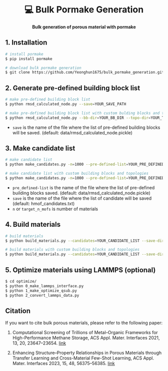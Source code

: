 <div align="center">

<h1> 💻 Bulk Pormake Generation </h1>

  <p>
    <strong>Bulk generation of porous material with pormake</strong>
  </p>

</div>

## 1. Installation
```bash
# install pormake
$ pip install pormake

# download bulk pormake generation
$ git clone https://github.com/Yeonghun1675/bulk_pormake_generation.git
```

## 2. Generate pre-defined building block list
```bash
# make pre-defined building block list
$ python rmsd_calculated_node.py --save=YOUR_SAVE_PATH

# make pre-defined building block list with custom bulding blocks and topologies
$ python rmsd_calculated_node.py --bb-dir=YOUR_BB_DIR --topo-dir=YOUR_TOPO_DIR --save=YOUR_SAVE_PATH 
```
- `save` is the name of the file where the list of pre-defined building blocks will be saved. (default: data/rmsd_calculated_node.pickle)


## 3. Make candidate list
```bash
# make candidate list
$ python make_candidates.py -n=1000 --pre-defined-list=YOUR_PRE_DEFINED_LIST --save=YOUR_SAVE_PATH

# make candidate list with custom building blocks and topologies
$ python make_candidates.py -n=1000 --pre-defined-list=YOUR_PRE_DEFINED_LIST --save=YOUR_SAVE_PATH --topo-dir=YOUR_TOPO_DIR --bb-dir=YOUR_BB_DIR 
```
- `pre_defined-list` is the name of the file where the list of pre-defined building blocks saved. (default: data/rmsd_calculated_node.pickle)
- `save` is the name of the file where the list of candidate will be saved (default: hmof_candidates.txt)
- `n` or `target_n_mofs` is number of materials


## 4. Build materials
```bash
# build materials
$ python build_materials.py --candidates=YOUR_CANDIDATE_LIST --save-dir=YOUR_SAVE_DIR

# build materials with custom building blocks and topologies
$ python build_materials.py --candidates=YOUR_CANDIDATE_LIST --save-dir=YOUR_SAVE_DIR --topo-dir=YOUR_TOPO_DIR --bb-dir=YOUR_BB_DIR 
```

## 5. Optimize materials using LAMMPS (optional)
```bash
$ cd optimize/
$ python 0_make_lammps_interface.py
$ python 1_make_optimize_qsub.py
$ python 2_convert_lammps_data.py
```


## Citation
If you want to cite bulk porous materials, please refer to the following paper:

1. Computational Screening of Trillions of Metal–Organic Frameworks for High-Performance Methane Storage, ACS Appl. Mater. Interfaces 2021, 13, 20, 23647–23654. [link](https://doi.org/10.1021/acsami.1c02471)

2. Enhancing Structure–Property Relationships in Porous Materials through Transfer Learning and Cross-Material Few-Shot Learning, ACS Appl. Mater. Interfaces 2023, 15, 48, 56375–56385. [link](https://doi.org/10.1021/acsami.3c10323)

